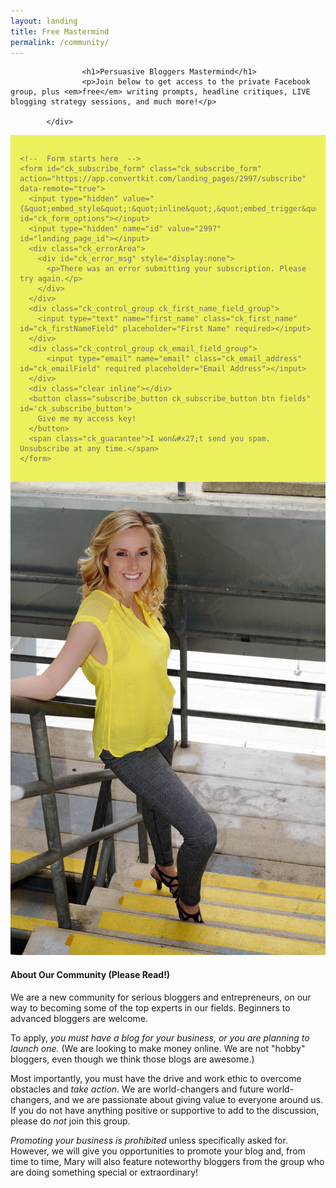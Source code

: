 ```yaml
---
layout: landing
title: Free Mastermind
permalink: /community/
---
```


<div class="container-fluid">
            <div id="invite-header" class="row">
            
                    <h1>Persuasive Bloggers Mastermind</h1>
                    <p>Join below to get access to the private Facebook group, plus <em>free</em> writing prompts, headline critiques, LIVE blogging strategy sessions, and much more!</p>
                    
            </div>
                    

<style type="text/css">
.ck_form {
    background-color: #ecf05c;
    padding: 3%;
    color: #6E6E6E;
    margin: 0;
}
.ck_form .ck_subscribe_button {
    background: #444349 !important;
    color: #fff !important;
    border: 2px solid #444349 !important;
}
.ck_form .ck_subscribe_button:hover {
    background: transparent !important;
    color: #383838 !important;
}
</style>

<script src="https://app.convertkit.com/assets/CKJS4.js?v=21"></script>

<div class="ck_form ck_vertical_subscription_form">

  <div class="ck_form_fields">

    <!--  Form starts here  -->
    <form id="ck_subscribe_form" class="ck_subscribe_form" action="https://app.convertkit.com/landing_pages/2997/subscribe" data-remote="true">
      <input type="hidden" value="{&quot;embed_style&quot;:&quot;inline&quot;,&quot;embed_trigger&quot;:&quot;scroll_percentage&quot;,&quot;scroll_percentage&quot;:&quot;70&quot;,&quot;delay_seconds&quot;:&quot;10&quot;,&quot;display_position&quot;:&quot;br&quot;,&quot;display_devices&quot;:&quot;all&quot;,&quot;days_no_show&quot;:&quot;15&quot;,&quot;converted_behavior&quot;:&quot;show&quot;}" id="ck_form_options"></input>
      <input type="hidden" name="id" value="2997" id="landing_page_id"></input>
      <div class="ck_errorArea">
        <div id="ck_error_msg" style="display:none">
          <p>There was an error submitting your subscription. Please try again.</p>
        </div>
      </div>
      <div class="ck_control_group ck_first_name_field_group">
        <input type="text" name="first_name" class="ck_first_name" id="ck_firstNameField" placeholder="First Name" required></input>
      </div>
      <div class="ck_control_group ck_email_field_group">
          <input type="email" name="email" class="ck_email_address" id="ck_emailField" required placeholder="Email Address"></input>
      </div>
      <div class="clear inline"></div>
      <button class="subscribe_button ck_subscribe_button btn fields" id='ck_subscribe_button'>
        Give me my access key!
      </button>
      <span class="ck_guarantee">I won&#x27;t send you spam. Unsubscribe at any time.</span>
    </form>
  </div>
  
 </div>

<article>

<img src="/img/photoshoot-(20).jpg" class="image-right big">
<h4>About Our Community (Please Read!)</h4>

<p>We are a new community for serious bloggers and entrepreneurs, on our way to becoming some of the top experts in our fields. Beginners to advanced bloggers are welcome.</p>

<p>To apply, <em>you must have a blog for your business, or you are planning to launch one.</em> (We are looking to make money online. We are not "hobby" bloggers, even though we think those blogs are awesome.)</p>

<p>Most importantly, you must have the drive and work ethic to overcome obstacles and <em>take action</em>. We are world-changers and future world-changers, and we are passionate about giving value to everyone around us. If you do not have anything positive or supportive to add to the discussion, please do <em>not</em> join this group.</p>

<p><em>Promoting your business is prohibited</em> unless specifically asked for. However, we will give you opportunities to promote your blog and, from time to time, Mary will also feature noteworthy bloggers from the group who are doing something special or extraordinary!</p>
</article>

        

</div>
